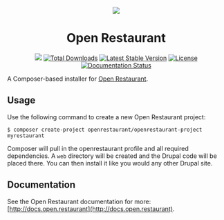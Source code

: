 <p align="center"><img src="http://www.open.restaurant/images/logo.svg"></p>
<h1 align="center">Open Restaurant</h1>

<p align="center">
<a href="https://travis-ci.org/openrestaurant/openrestaurant"><img src="https://travis-ci.org/openrestaurant/openrestaurant.svg?branch=8.x-2.x"></a>
<a href="https://packagist.org/packages/openrestaurant/openrestaurant-project"><img src="https://poser.pugx.org/openrestaurant/openrestaurant-project/d/total.svg" alt="Total Downloads"></a>
<a href="https://packagist.org/packages/openrestaurant/openrestaurant-project"><img src="https://poser.pugx.org/openrestaurant/openrestaurant-project/v/stable.svg" alt="Latest Stable Version"></a>
<a href="https://packagist.org/packages/openrestaurant/openrestaurant-project"><img src="https://poser.pugx.org/openrestaurant/openrestaurant-project/license.svg" alt="License"></a>
<a href='http://docs.open.restaurant/en/2.x/?badge=2.x'><img src='https://readthedocs.org/projects/openrestaurant/badge/?version=2.x' alt='Documentation Status' /></a>
</p>

A Composer-based installer for [Open Restaurant](http://open.restaurant).

## Usage

Use the following command to create a new Open Restaurant project:

`$ composer create-project openrestaurant/openrestaurant-project myrestaurant`

Composer will pull in the openrestaurant profile and all required dependencies. A `web` directory will be created and the Drupal code will be placed there. You can then install it like you would any other Drupal site.

## Documentation

See the Open Restaurant documentation for more: [http://docs.open.restaurant](http://docs.open.restaurant).

